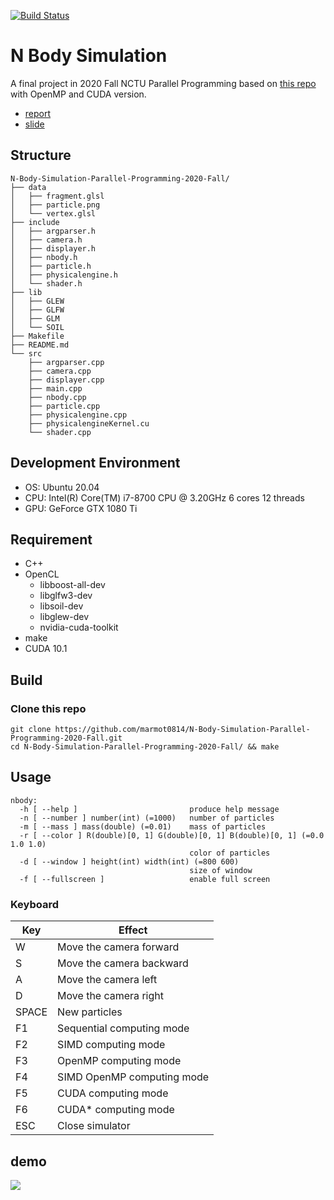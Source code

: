 [![Build Status](https://travis-ci.org/marmot0814/N-Body-Simulation-Parallel-Programming-2020-Fall.svg?branch=master)](https://travis-ci.org/marmot0814/N-Body-Simulation-Parallel-Programming-2020-Fall)
# N Body Simulation
A final project in 2020 Fall NCTU Parallel Programming based on [this repo](https://github.com/matb4r/n-body) with OpenMP and CUDA version.
- [report]()
- [slide](https://docs.google.com/presentation/d/1xL9ga6e59owWczONMR_5e4UecDjnTiF__IqyikZfgmI/edit#slide=id.gb3c27cc280_0_21)

## Structure
```
N-Body-Simulation-Parallel-Programming-2020-Fall/
├── data
│   ├── fragment.glsl
│   ├── particle.png
│   └── vertex.glsl
├── include
│   ├── argparser.h
│   ├── camera.h
│   ├── displayer.h
│   ├── nbody.h
│   ├── particle.h
│   ├── physicalengine.h
│   └── shader.h
├── lib
│   ├── GLEW
│   ├── GLFW
│   ├── GLM
│   └── SOIL
├── Makefile
├── README.md
└── src
    ├── argparser.cpp
    ├── camera.cpp
    ├── displayer.cpp
    ├── main.cpp
    ├── nbody.cpp
    ├── particle.cpp
    ├── physicalengine.cpp
    ├── physicalengineKernel.cu
    └── shader.cpp
```
## Development Environment
- OS: Ubuntu 20.04
- CPU: Intel(R) Core(TM) i7-8700 CPU @ 3.20GHz 6 cores 12 threads
- GPU: GeForce GTX 1080 Ti

## Requirement
- C++
- OpenCL
    - libboost-all-dev
    - libglfw3-dev
    - libsoil-dev
    - libglew-dev
    - nvidia-cuda-toolkit
- make
- CUDA 10.1

## Build
### Clone this repo
```
git clone https://github.com/marmot0814/N-Body-Simulation-Parallel-Programming-2020-Fall.git
cd N-Body-Simulation-Parallel-Programming-2020-Fall/ && make
```
## Usage
```
nbody:
  -h [ --help ]                         produce help message
  -n [ --number ] number(int) (=1000)   number of particles
  -m [ --mass ] mass(double) (=0.01)    mass of particles
  -r [ --color ] R(double)[0, 1] G(double)[0, 1] B(double)[0, 1] (=0.0 1.0 1.0)
                                        color of particles
  -d [ --window ] height(int) width(int) (=800 600)
                                        size of window
  -f [ --fullscreen ]                   enable full screen
```
### Keyboard
| Key        | Effect           |
| ------------- |-------------|
|W|Move the camera forward|
|S|Move the camera backward|
|A|Move the camera left|
|D|Move the camera right|
|SPACE|New particles|
|F1|Sequential computing mode|
|F2|SIMD computing mode|
|F3|OpenMP computing mode|
|F4|SIMD OpenMP computing mode|
|F5|CUDA computing mode|
|F6|CUDA* computing mode|
|ESC|Close simulator|

## demo
![](https://i.imgur.com/oqYEH1C.gif)
